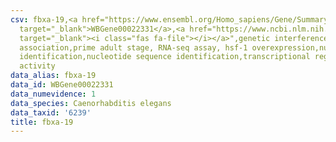 ```yaml
---
csv: fbxa-19,<a href="https://www.ensembl.org/Homo_sapiens/Gene/Summary?db=core;g=WBGene00022331"
  target="_blank">WBGene00022331</a>,<a href="https://www.ncbi.nlm.nih.gov/pubmed/30894454"
  target="_blank"><i class="fas fa-file"></i></a>",genetic interference,functional
  association,prime adult stage, RNA-seq assay, hsf-1 overexpression,nucleotide sequence
  identification,nucleotide sequence identification,transcriptional regulation,up-regulates
  activity
data_alias: fbxa-19
data_id: WBGene00022331
data_numevidence: 1
data_species: Caenorhabditis elegans
data_taxid: '6239'
title: fbxa-19
---
```

